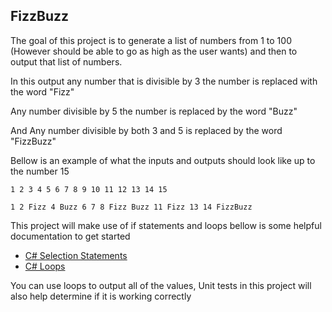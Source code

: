 ## **FizzBuzz**

The goal of this project is to generate a list of numbers from 1 to 100 (However should be able to go as high as the user wants) and then to output that list of numbers.

In this output any number that is divisible by 3 the number is replaced with the word "Fizz"

Any number divisible by 5 the number is replaced by the word "Buzz"

And Any number divisible by both 3 and 5 is replaced by the word "FizzBuzz"

Bellow is an example of what the inputs and outputs should look like up to the number 15

``` 1 2 3 4 5 6 7 8 9 10 11 12 13 14 15 ```

``` 1 2 Fizz 4 Buzz 6 7 8 Fizz Buzz 11 Fizz 13 14 FizzBuzz ```

This project will make use of if statements and loops bellow is some helpful documentation to get started

- [C# Selection Statements](https://learn.microsoft.com/en-us/dotnet/csharp/language-reference/statements/selection-statements)
- [C# Loops](https://learn.microsoft.com/en-us/dotnet/csharp/language-reference/statements/iteration-statements)

You can use loops to output all of the values, Unit tests in this project will also help determine if it is working correctly
